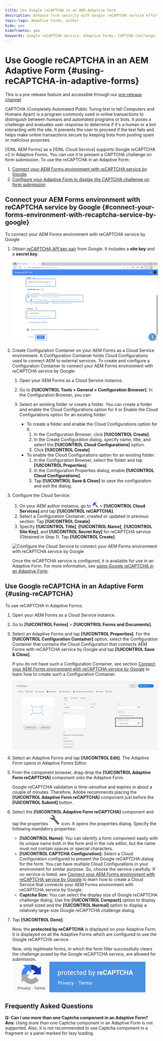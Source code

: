 ```yaml
---
title: Use Google reCAPTCHA in an AEM Adaptive Form
description: Enhance form security with Google reCAPTCHA service effortlessly. Step-by-step guide inside!
topic-tags: Adaptive Forms, author
hide: yes
hidefromtoc: yes
Keywords: Google reCAPTCHA service, Adaptive Forms, CAPTCHA challenge, Bot prevention, Core Components, Form submission security, Form spam prevention
---
```

# Use Google reCAPTCHA in an AEM Adaptive Form {#using-reCAPTCHA-in-adaptive-forms}

<span class="preview"> This is a pre-release feature and accessible through our [pre-release channel](https://experienceleague.adobe.com/docs/experience-manager-cloud-service/content/release-notes/prerelease.html#new-features). </span>

CAPTCHA (Completely Automated Public Turing test to tell Computers and Humans Apart) is a program commonly used in online transactions to distinguish between humans and automated programs or bots. It poses a challenge and evaluates user response to determine if it's a human or a bot interacting with the site. It prevents the user to proceed if the test fails and helps make online transactions secure by keeping bots from posting spam or malicious purposes. 

[!DNL AEM Forms] as a [!DNL Cloud Service] supports Google reCAPTCHA v2 in Adaptive Forms. You can use it to present a CAPTCHA challenge on form submission. To use the reCAPTCHA in an Adaptive Form:

1. [Connect your AEM Forms environment with reCAPTCHA service by Google](#connect-your-forms-environment-with-recaptcha-service-by-google)
1. [Configure your Adaptive Form to display the CAPTCHA challenge on form submission](#using-reCAPTCHA)

## Connect your AEM Forms environment with reCAPTCHA service by Google {#connect-your-forms-environment-with-recaptcha-service-by-google}

To connect your AEM Forms environment with reCAPTCHA service by Google 

1. Obtain [reCAPTCHA API key pair](https://www.google.com/recaptcha/admin) from Google. It includes a **site key** and a **secret key**.

    ![Create Google reCAPTCHA configuration of Google's website to obtain reCAPTCHA Keys](/help/forms/assets/google-captcha.gif)
1. Create Configuration Container on your AEM Forms as a Cloud Service environment. A Configuration Container holds Cloud Configurations used to connect AEM to external services. To create and configure a Configuration Container to connect your AEM Forms environment with reCAPTCHA service by Google:   
    1. Open your AEM Forms as a Cloud Service instance. 
    1. Go to **[!UICONTROL Tools > General > Configuration Browser]**. In the Configuration Browser, you can: 
    1. Select an existing folder or create a folder. You can create a folder and enable the Cloud Configurations option for it or Enable the Cloud Configurations option for an existing folder: 

        * To create a folder and enable the Cloud Configurations option for it: 
            1. In the Configuration Browser, click **[!UICONTROL Create]**. 
            1. In the Create Configuration dialog, specify name, title, and select the **[!UICONTROL Cloud Configurations]** option. 
            1. Click **[!UICONTROL Create]**
        * To enable the Cloud Configurations option for an existing folder: 
            1. In the Configuration Browser, select the folder and tap **[!UICONTROL Properties]**.
            1. In the Configuration Properties dialog, enable **[!UICONTROL Cloud Configurations]**.
            1. Tap **[!UICONTROL Save & Close]** to save the configuration and exit the dialog.

1. Configure the Cloud Service: 
    1. On your AEM author instance, go to ![tools-1](assets/tools-1.png) &gt; **[!UICONTROL Cloud Services]** and tap **[!UICONTROL reCAPTCHA]**.
    1. Select a Configuration Container, created or updated in previous section. Tap **[!UICONTROL Create]**.
    1. Specify **[!UICONTROL Title]**, **[!UICONTROL Name]**, **[!UICONTROL Site Key]**, and **[!UICONTROL Secret Key]** for reCAPTCHA service (Obtained in Step 1). Tap **[!UICONTROL Create]**.


    ![Configure the Cloud Service to connect your AEM Forms environment with reCAPTCHA service by Google](/help/forms/assets/captcha-configuration.gif)


    
   Once the reCAPTCHA service is configured, it is available for use in an Adaptive Form. For more information, see [using Google reCAPTCHA in an Adaptive Form](#using-reCAPTCHA).


## Use Google reCAPTCHA in an Adaptive Form {#using-reCAPTCHA}

To use reCAPTCHA in Adaptive Forms:

1. Open your AEM Forms as a Cloud Service instance. 
1. Go to **[!UICONTROL Forms]** > **[!UICONTROL Forms and Documents]**.  
1. Select an Adaptive Forms and tap **[!UICONTROL Properties]**. For the **[!UICONTROL Configuration Container]** option, select the Configuration Container that contains the Cloud Configuration that connects AEM Forms with reCAPTCHA service by Google and tap **[!UICONTROL Save & Close]**. 

    If you do not have such a Configuration Container, see section [Connect your AEM Forms environment with reCAPTCHA service by Google](#connect-your-forms-environment-with-recaptcha-service-by-google) to learn how to create such a Configuration Container.

    ![Select Configuration Container](/help/forms/assets/captcha-properties.png)

1. Select an Adaptive Forms and tap **[!UICONTROL Edit]**. The Adaptive Form opens in Adaptive Forms Editor. 
1. From the component browser, drag-drop the **[!UICONTROL Adaptive Form reCAPTCHA]** component onto the Adaptive Form. 

     Google reCAPTCHA validation is time-sensitive and expires in about a couple of minutes. Therefore, Adobe recommends placing the **[!UICONTROL Adaptive Form reCAPTCHA]** component just before the **[!UICONTROL Submit]** button.

1. Select the **[!UICONTROL Adaptive Form reCAPTCHA]** component and tap the properties ![Properties icon](assets/configure-icon.svg) icon. It opens the properties dialog. Specify the following mandatory properties: 
    * **[!UICONTROL Name]:** You can identify a form component easily with its unique name both in the form and in the rule editor, but the name must not contain spaces or special characters. 
    * **[!UICONTROL CAPTCHA Configuration]:** Select a Cloud Configuration configured to present the Google reCAPTCHA dialog for the form. You can have multiple Cloud Configurations in your environment for similar purpose. So, choose the service carefully. If no service is listed, see [Connect your AEM Forms environment with reCAPTCHA service by Google](#connect-your-forms-environment-with-recaptcha-service-by-google) to learn how to create a Cloud Service that connects your AEM Forms environment with reCAPTCHA service by Google.  
    * **Captcha Size:** You can select the display size of Google reCAPTCHA challenge dialog. Use the **[!UICONTROL Compact]** option to display a small sized and the **[!UICONTROL Normal]** option to display a relatively large-size Google reCAPTCHA challenge dialog.

1. Tap **[!UICONTROL Done]**. 

    Now, the **protected by reCAPTCHA** is displayed on your Adaptive Form. It is displayed on all the Adaptive Forms which are configured to use the Google reCAPTCHA service. 
    
    Now, only legitimate forms, in which the form filler successfully clears the challenge posed by the Google reCAPTCHA service, are allowed for submission.
    ![Google protected by reCAPTCHA badge](/help/forms/assets/google-recaptcha-v2.png)

<!--
### Show or hide CAPTCHA component based on rules {#show-hide-captcha}

You can select to show or hide the CAPTCHA component based on rules that you apply on a component in an Adaptive Form. Tap the component, select ![edit rules](assets/edit-rules-icon.svg), and tap **[!UICONTROL Create]** to create a rule. For more information on creating rules, see [Rule Editor](rule-editor.md).

For example, the CAPTCHA component must display in an Adaptive Form only if the Currency Value field in the form has a value of more than 25000.

Tap the **[!UICONTROL Currency Value]** field in the form and create the following rules:

![Show or hide rules](assets/rules-show-hide-captcha.png)

   >[!NOTE]
   >
   > When you select a reCAPTCHA v2 configuration and the size is set to [!UICONTROL Invisible], the show/hide option remains disabled.

   -->

## Frequently Asked Questions

**Q: Can I use more than one Captcha component in an Adaptive Form?**
**Ans:** Using more than one Captcha component in an Adaptive Form is not supported. Also, it is not recommended to use Captcha component in a fragment or a panel marked for lazy loading.

